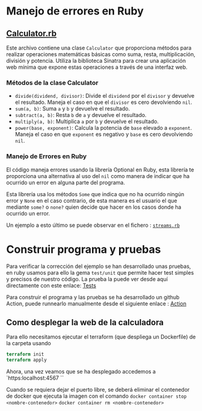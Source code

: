 # Manejo de errores en Ruby

## [Calculator.rb](Calculator.rb)

Este archivo contiene una clase `Calculator` que proporciona métodos para realizar operaciones matemáticas básicas como suma, resta, multiplicación, división y potencia. Utiliza la biblioteca Sinatra para crear una aplicación web mínima que expone estas operaciones a través de una interfaz web.

### Métodos de la clase Calculator


- `divide(dividend, divisor)`: Divide el `dividend` por el `divisor` y devuelve el resultado. Maneja el caso en que el `divisor` es cero devolviendo `nil`.
- `sum(a, b)`: Suma `a` y `b` y devuelve el resultado.
- `subtract(a, b)`: Resta `b` de `a` y devuelve el resultado.
- `multiply(a, b)`: Multiplica `a` por `b` y devuelve el resultado.
- `power(base, exponent)`: Calcula la potencia de `base` elevado a `exponent`. Maneja el caso en que `exponent` es negativo y `base` es cero devolviendo `nil`.

### Manejo de Errores en Ruby
El código maneja errores usando la librería Optional en Ruby, esta librería te proporciona una alternativa al uso del `nil` como manera de indicar que ha ocurrido un error en alguna parte del programa. 

Esta librería usa los métodos `Some` que indica que no ha ocurrido ningún error y `None` en el caso contrario, de esta manera es el usuario el que mediante `some?` o `none?` quien decide que hacer en los casos donde ha ocurrido un error.

Un ejemplo a esto último se puede observar en el fichero : [`streams.rb`](streams.rb)

# Construir programa y pruebas
Para verificar la corrección del ejemplo se han desarrollado unas pruebas, en ruby usamos para ello la gema `test/unit` que permite hacer test simples y precisos de nuestro código.
La prueba la puede ver desde aquí directamente con este enlace: [Tests](testCalculator.rb)

Para construir el programa y las pruebas se ha desarrollado un github Action, puede runnearlo manualmente desde
el siguiente enlace : [Action](../../../.github/workflows/errores.ruby.yml)


## Como desplegar la web de la calculadora

Para ello necesitamos ejecutar el terraform (que despliega un Dockerfile) de la carpeta usando

```terraform
terraform init 
terraform apply
```
Ahora, una vez veamos que se ha desplegado accedemos a `https:localhost:4567 ``

Cuando se requiera dejar el puerto libre, se deberá eliminar el contenedor de docker que ejecuta la imagen con el comando
`docker container stop <nombre-contenedor>`
`docker container rm <nombre-contenedor>`


